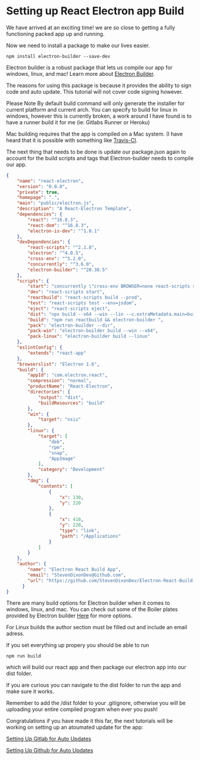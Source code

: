 # Setting up React Electron app Build

We have arrived at an exciting time! we are so close to getting a fully functioning packed app up and running.

Now we need to install a package to make our lives easier.

```
npm install electron-builder --save-dev

```

Electron builder is a robust package that lets us compile our app for windows, linux, and mac! Learn more about [Electron Builder](https://github.com/electron-userland/electron-builder).

The reasons for using this package is because it provides the ability to sign code and auto update. This tutorial will not cover code signing however.

Please Note By default build command will only generate the installer for current platform and current arch.
You can specify to build for linux in windows, however this is currently broken, a work around I have found is to have a runner build it for me (ie: Gitlabs Runner or Heroku)

Mac building requires that the app is compiled on a Mac system. (I have heard that it is possible with something like [Travis-CI](https://travis-ci.org/).

The next thing that needs to be done is update our package.json again to account for the build scripts and tags that Electron-builder needs to compile our app.

```json
{
    "name": "react-electron",
    "version": "0.0.0",
    "private": true,
    "homepage": ".",
    "main": "public/electron.js",
    "description": "A React-Electron Template",
    "dependencies": {
        "react": "^16.8.3",
        "react-dom": "^16.8.3",
        "electron-is-dev": "^1.0.1"
    },
    "devDependencies": {
        "react-scripts": "^2.1.8",
        "electron": "^4.0.5",
        "cross-env": "^5.2.0",
        "concurrently": "^3.6.0",
        "electron-builder": "^20.38.5"
    },
    "scripts": {
        "start": "concurrently \"cross-env BROWSER=none react-scripts start\" \"wait-on http://localhost:3000 && electron .\"",
        "dev": "react-scripts start",
        "reactbuild": "react-scripts build --prod",
        "test": "react-scripts test --env=jsdom",
        "eject": "react-scripts eject",
        "dist": "npx build --x64 --win --lin --c.extraMetadata.main=build/electron.js -p always",
        "build": "npm run reactbuild && electron-builder ",
        "pack": "electron-builder --dir",
        "pack-win": "electron-builder build --win --x64",
        "pack-linux": "electron-builder build --linux"
    },
    "eslintConfig": {
        "extends": "react-app"
    },
    "browserslist": "Electron 1.6",
    "build": {
        "appId": "com.electron.react",
        "compression": "normal",
        "productName": "React-Electron",
        "directories": {
            "output": "dist",
            "buildResources": "build"
        },
        "win": {
            "target": "nsis"
        },
        "linux": {
            "target": [
                "deb",
                "rpm",
                "snap",
                "AppImage"
            ],
            "category": "Development"
        },
        "dmg": {
            "contents": [
                {
                    "x": 130,
                    "y": 220
                },
                {
                    "x": 410,
                    "y": 220,
                    "type": "link",
                    "path": "/Applications"
                }
            ]
        }
    },
    "author": {
        "name": "Electron React Build App",
        "email": "StevenDixonDev@Github.com",
        "url": "https://github.com/StevenDixonDev/Electron-React-Build-Guide"
      }
}
```


There are many build options for Electron builder when it comes to windows, linux, and mac. You can check out some of the Boiler plates provided by Electron builder [Here](https://www.electron.build/#boilerplates) for more options.

For Linux builds the author section must be filled out and include an email adress.

If you set everything up propery you should be able to run 

```
npm run build

```

which will build our react app and then package our electron app into our dist folder.

If you are curious you can navigate to the dist folder to run the app and make sure it works.

Remember to add the /dist folder to your .gitignore, otherwise you will be uploading your entire compiled program when ever you push!

Congratulations if you have made it this far, the next tutorials will be working on setting up an atoumated update for the app: 

[Setting Up Gitlab for Auto Updates](../%234A_SettingUpGitlab)

[Setting Up Github for Auto Updates](../%234B_SettingUpGithub)

